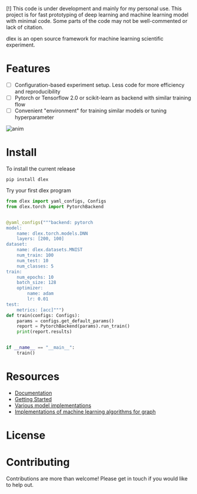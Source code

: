 [!] This code is under development and mainly for my personal use. This project is for fast prototyping of deep learning and machine learning model with minimal code. Some parts of the code may not be well-commented or lack of citation.

dlex is an open source framework for machine learning scientific experiment. 

# Features

- [ ] Configuration-based experiment setup. Less code for more efficiency and reproducibility
- [ ] Pytorch or Tensorflow 2.0 or scikit-learn as backend with similar training flow
- [ ] Convenient "environment" for training similar models or tuning hyperparameter

![anim](anim.gif)

# Install

To install the current release

```
pip install dlex
```

Try your first dlex program

```python
from dlex import yaml_configs, Configs
from dlex.torch import PytorchBackend


@yaml_configs("""backend: pytorch
model:
    name: dlex.torch.models.DNN
    layers: [200, 100]
dataset:
    name: dlex.datasets.MNIST
    num_train: 100
    num_test: 10
    num_classes: 5
train:
    num_epochs: 10
    batch_size: 128
    optimizer:
        name: adam
        lr: 0.01
test:
    metrics: [acc]""")
def train(configs: Configs):
    params = configs.get_default_params()
    report = PytorchBackend(params).run_train()
    print(report.results)


if __name__ == "__main__":
    train()
```

# Resources

- [Documentation](https://trungd.github.io/dlex/)
- [Getting Started](https://trungd.github.io/dlex/getting_started.html)
- [Various model implementations](dlex_impl/README.md)
- [Implementations of machine learning algorithms for graph](https://github.com/trungd/ml-graph/)

# License

# Contributing

Contributions are more than welcome! Please get in touch if you would like to help out.